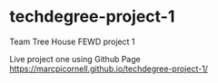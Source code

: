 # techdegree-project-1
Team Tree House FEWD project 1

Live project one using Github Page
https://marcpicornell.github.io/techdegree-project-1/
